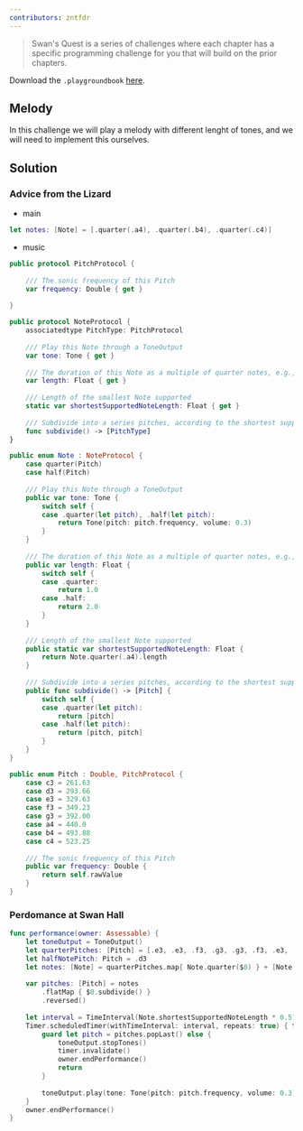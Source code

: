 ```yaml
---
contributors: zntfdr
---
```


> Swan's Quest is a series of challenges where each chapter has a specific programming challenge for you that will build on the prior chapters.

Download the `.playgroundbook` [here][swdwl]. 

## Melody

In this challenge we will play a melody with different lenght of tones, and we will need to implement this ourselves.

## Solution

### Advice from the Lizard

- main

```swift
let notes: [Note] = [.quarter(.a4), .quarter(.b4), .quarter(.c4)]
```

- music

```swift
public protocol PitchProtocol {
    
    /// The sonic frequency of this Pitch
    var frequency: Double { get }
    
}

public protocol NoteProtocol {
    associatedtype PitchType: PitchProtocol
    
    /// Play this Note through a ToneOutput
    var tone: Tone { get }
    
    /// The duration of this Note as a multiple of quarter notes, e.g., a half note would equal 2.0, an eight note
    var length: Float { get }
    
    /// Length of the smallest Note supported
    static var shortestSupportedNoteLength: Float { get }
    
    /// Subdivide into a series pitches, according to the shortest supported note
    func subdivide() -> [PitchType]
}

public enum Note : NoteProtocol {
    case quarter(Pitch)
    case half(Pitch)
    
    /// Play this Note through a ToneOutput
    public var tone: Tone {
        switch self {
        case .quarter(let pitch), .half(let pitch):
            return Tone(pitch: pitch.frequency, volume: 0.3)
        }
    }
    
    /// The duration of this Note as a multiple of quarter notes, e.g., a half note would equal 2.0, an eight note
    public var length: Float {
        switch self {
        case .quarter:
            return 1.0
        case .half:
            return 2.0
        }
    }
    
    /// Length of the smallest Note supported
    public static var shortestSupportedNoteLength: Float {
        return Note.quarter(.a4).length
    }
    
    /// Subdivide into a series pitches, according to the shortest supported note
    public func subdivide() -> [Pitch] {
        switch self {
        case .quarter(let pitch):
            return [pitch]
        case .half(let pitch):
            return [pitch, pitch]
        }
    }
}

public enum Pitch : Double, PitchProtocol {
    case c3 = 261.63
    case d3 = 293.66
    case e3 = 329.63
    case f3 = 349.23
    case g3 = 392.00
    case a4 = 440.0
    case b4 = 493.88
    case c4 = 523.25
    
    /// The sonic frequency of this Pitch
    public var frequency: Double {
        return self.rawValue
    }
}

```

### Perdomance at Swan Hall

```swift
func performance(owner: Assessable) {
    let toneOutput = ToneOutput()
    let quarterPitches: [Pitch] = [.e3, .e3, .f3, .g3, .g3, .f3, .e3, .d3, .c3, .c3, .d3, .e3, .e3, .d3]
    let halfNotePitch: Pitch = .d3
    let notes: [Note] = quarterPitches.map{ Note.quarter($0) } + [Note.half(halfNotePitch)]
    
    var pitches: [Pitch] = notes
        .flatMap { $0.subdivide() }
        .reversed()
    
    let interval = TimeInterval(Note.shortestSupportedNoteLength * 0.5)
    Timer.scheduledTimer(withTimeInterval: interval, repeats: true) { timer in
        guard let pitch = pitches.popLast() else {
            toneOutput.stopTones()
            timer.invalidate()
            owner.endPerformance()
            return
        }
        
        toneOutput.play(tone: Tone(pitch: pitch.frequency, volume: 0.3))
    }
    owner.endPerformance()
}


```

[swdwl]: https://developer.apple.com/sample-code/swift/swans-quest/the-notable-scroll.zip
